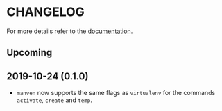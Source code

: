 CHANGELOG
=========

For more details refer to the [documentation](https://gitlab.com/AckslD/manven).

Upcoming
--------

2019-10-24 (0.1.0)
------------------

* `manven` now supports the same flags as `virtualenv` for the commands `activate`, `create` and `temp`.
